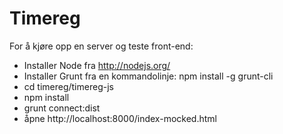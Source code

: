 Timereg
=======

For å kjøre opp en server og teste front-end:
- Installer Node fra http://nodejs.org/
- Installer Grunt fra en kommandolinje: npm install -g grunt-cli
- cd timereg/timereg-js
- npm install
- grunt connect:dist
- åpne http://localhost:8000/index-mocked.html
